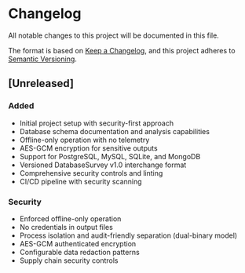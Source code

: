 # Changelog

All notable changes to this project will be documented in this file.

The format is based on [Keep a Changelog](https://keepachangelog.com/en/1.0.0/),
and this project adheres to [Semantic Versioning](https://semver.org/spec/v2.0.0.html).

## [Unreleased]

### Added

- Initial project setup with security-first approach
- Database schema documentation and analysis capabilities
- Offline-only operation with no telemetry
- AES-GCM encryption for sensitive outputs
- Support for PostgreSQL, MySQL, SQLite, and MongoDB
- Versioned DatabaseSurvey v1.0 interchange format
- Comprehensive security controls and linting
- CI/CD pipeline with security scanning

### Security

- Enforced offline-only operation
- No credentials in output files
- Process isolation and audit-friendly separation (dual-binary model)
- AES-GCM authenticated encryption
- Configurable data redaction patterns
- Supply chain security controls
